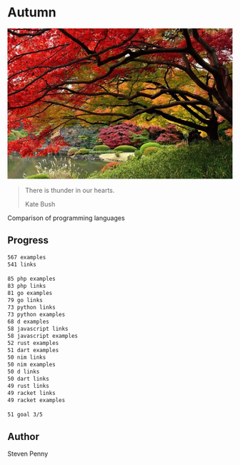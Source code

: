 # Autumn

![hero](docs/image.jpg)

> There is thunder in our hearts.
>
> Kate Bush

Comparison of programming languages

## Progress

~~~
567 examples
541 links

85 php examples
83 php links
81 go examples
79 go links
73 python links
73 python examples
68 d examples
58 javascript links
58 javascript examples
52 rust examples
51 dart examples
50 nim links
50 nim examples
50 d links
50 dart links
49 rust links
49 racket links
49 racket examples

51 goal 3/5
~~~

## Author

Steven Penny
